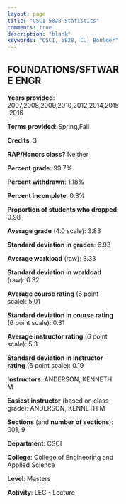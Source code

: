 ```yaml
---
layout: page
title: "CSCI 5828 Statistics"
comments: true
description: "blank"
keywords: "CSCI, 5828, CU, Boulder"
--- 
```

<head>
<script src="https://ajax.googleapis.com/ajax/libs/jquery/2.1.3/jquery.min.js"></script>
<script src="https://dl.dropboxusercontent.com/s/pc42nxpaw1ea4o9/highcharts.js?dl=0"></script>
<!-- <script src="../assets/js/highcharts.js"></script> -->
<style type="text/css">@font-face {
	font-family: "Bebas Neue";
	src: url(https://www.filehosting.org/file/details/544349/BebasNeue%20Regular.otf) format("opentype");
	}
	h1.Bebas { 
		font-family: "Bebas Neue", Verdana, Tahoma;
	}
</style>
</head>
<body>
	<div id="container" style="float: right; width: 45%; height: 88%; margin-left: 2.5%; margin-right: 2.5%;"></div>
	<script language="JavaScript">
		$(document).ready(function() {
		var chart = {type: 'column'};
		var title = {text: 'Grade Distribution'};
		var xAxis = {categories: ['A','B','C','D','F'],crosshair: true};
		var yAxis = {min: 0,title: {text: 'Percentage'}};
		var tooltip = {headerFormat: '<center><b><span style="font-size:20px">{point.key}</span></b></center>',
		               pointFormat: '<td style="padding:0"><b>{point.y:.1f}%</b></td>',
		               footerFormat: '</table>',shared: true,useHTML: true};
		var plotOptions = {column: {pointPadding: 0.0,borderWidth: 0}};  
		var credits = {enabled: false};var series= [{name: 'Percent',data: [87.46,11.55,0.66,0.0,0.33,]}];
		var json = {};
		json.chart = chart;
		json.title = title;
		json.tooltip = tooltip;
		json.xAxis = xAxis;
		json.yAxis = yAxis;  
		json.series = series;
		json.plotOptions = plotOptions;  
		json.credits = credits;
		$('#container').highcharts(json);
	});
	</script>
</body>
			   
## FOUNDATIONS/SFTWARE ENGR

**Years provided**: 2007,2008,2009,2010,2012,2014,2015,2016

**Terms provided**: Spring,Fall

**Credits**: 3

**RAP/Honors class?** Neither

**Percent grade**: 99.7%

**Percent withdrawn**: 1.18%

**Percent incomplete**: 0.3%

**Proportion of students who dropped**: 0.98

**Average grade** (4.0 scale): 3.83

**Standard deviation in grades**: 6.93

**Average workload** (raw): 3.33

**Standard deviation in workload** (raw): 0.32

**Average course rating** (6 point scale): 5.01

**Standard deviation in course rating** (6 point scale): 0.31

**Average instructor rating** (6 point scale): 5.3

**Standard deviation in instructor rating** (6 point scale): 0.19

**Instructors**: ANDERSON, KENNETH M

**Easiest instructor** (based on class grade): ANDERSON, KENNETH M

**Sections** (and **number of sections**): 001, 9

**Department**: CSCI

**College**: College of Engineering and Applied Science

**Level**: Masters

**Activity**: LEC - Lecture